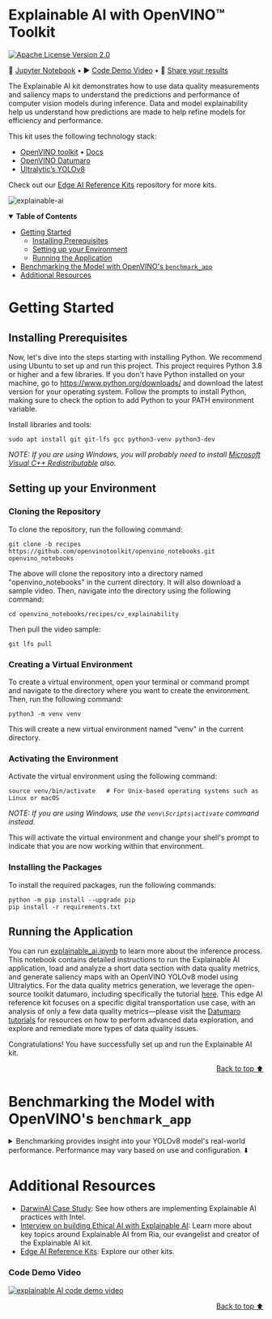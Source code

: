 # Explainable AI with OpenVINO™ Toolkit

[![Apache License Version 2.0](https://img.shields.io/badge/license-Apache_2.0-green.svg)](https://github.com/openvinotoolkit/openvino_notebooks/blob/main/LICENSE)

📔 [Jupyter Notebook](explainable_ai.ipynb) • ▶️ [Code Demo Video](https://www.youtube.com/watch?v=InXb2wLCsJE) • 👥 [Share your results](https://github.com/openvinotoolkit/openvino_notebooks/discussions)


The Explainable AI kit demonstrates how to use data quality measurements and saliency maps to understand the predictions and performance of computer vision models during inference. Data and model explainability help us understand how predictions are made to help refine models for efficiency and performance.

This kit uses the following technology stack:
- [OpenVINO toolkit](https://www.intel.com/content/www/us/en/developer/tools/openvino-toolkit/overview.html) • [Docs](https://docs.openvino.ai/)
- [OpenVINO Datumaro](https://docs.openvino.ai/2023.3/datumaro_documentation.html)
- [Ultralytic’s YOLOv8](https://github.com/ultralytics/ultralytics)


Check out our [Edge AI Reference Kits](/recipes) repository for more kits.

![explainable-ai](https://github.com/openvinotoolkit/openvino_notebooks/assets/138901786/14958589-433b-4617-b3ea-e2307fe6cb53)

<details open><summary><b>Table of Contents</b></summary>
  
- [Getting Started](#getting-started)
  - [Installing Prerequisites](#installing-prerequisites)
  - [Setting up your Environment](#setting-up-your-environment)
  - [Running the Application](#running-the-application)
- [Benchmarking the Model with OpenVINO's `benchmark_app`](#benchmarking-the-model-with-openvinos-benchmark_app)
- [Additional Resources](#additional-resources)

</details>

# Getting Started

## Installing Prerequisites

Now, let's dive into the steps starting with installing Python. We recommend using Ubuntu to set up and run this project. This project requires Python 3.8 or higher and a few libraries. If you don't have Python installed on your machine, go to https://www.python.org/downloads/ and download the latest version for your operating system. Follow the prompts to install Python, making sure to check the option to add Python to your PATH environment variable.

Install libraries and tools:

```shell
sudo apt install git git-lfs gcc python3-venv python3-dev
```

_NOTE: If you are using Windows, you will probably need to install [Microsoft Visual C++ Redistributable](https://aka.ms/vs/16/release/vc_redist.x64.exe) also._

## Setting up your Environment

### Cloning the Repository

To clone the repository, run the following command:

```shell
git clone -b recipes https://github.com/openvinotoolkit/openvino_notebooks.git openvino_notebooks
```

The above will clone the repository into a directory named "openvino_notebooks" in the current directory. It will also download a sample video. Then, navigate into the directory using the following command:

```shell
cd openvino_notebooks/recipes/cv_explainability
```

Then pull the video sample:

```shell
git lfs pull
```

### Creating a Virtual Environment

To create a virtual environment, open your terminal or command prompt and navigate to the directory where you want to create the environment. Then, run the following command:

```shell
python3 -m venv venv
```
This will create a new virtual environment named "venv" in the current directory.

### Activating the Environment

Activate the virtual environment using the following command:

```shell
source venv/bin/activate   # For Unix-based operating systems such as Linux or macOS
```

_NOTE: If you are using Windows, use the `venv\Scripts\activate` command instead._

This will activate the virtual environment and change your shell's prompt to indicate that you are now working within that environment.

### Installing the Packages

To install the required packages, run the following commands:

```shell
python -m pip install --upgrade pip 
pip install -r requirements.txt
```

## Running the Application

You can run [explainable_ai.ipynb](explainable_ai.ipynb) to learn more about the inference process. This notebook contains detailed instructions to run the Explainable AI application, load and analyze a short data section with data quality metrics, and generate saliency maps with an OpenVINO YOLOv8 model using Ultralytics. For the data quality metrics generation, we leverage the open-source toolkit datumaro, including specifically the tutorial [here](https://github.com/openvinotoolkit/datumaro/blob/develop/notebooks/11_validate.ipynb). This edge AI reference kit focuses on a specific digital transportation use case, with an analysis of only a few data quality metrics—please visit the [Datumaro tutorials](https://github.com/openvinotoolkit/datumaro/tree/develop/notebooks) for resources on how to perform advanced data exploration, and explore and remediate more types of data quality issues.

Congratulations! You have successfully set up and run the Explainable AI kit.

<p align="right"><a href="#explainable-ai-with-openvino-toolkit">Back to top ⬆️ </a></p>

# Benchmarking the Model with OpenVINO's `benchmark_app`

<details>
<summary>Benchmarking provides insight into your YOLOv8 model's real-world performance. Performance may vary based on use and configuration. ⬇️</summary>

### Benchmark Results 

![YOLOv8m Benchmark Results](https://github.com/openvinotoolkit/openvino_notebooks/assets/109281183/2d59819e-61b7-4995-bdf3-a6d1090afdd4)
![](https://github.com/openvinotoolkit/openvino_notebooks/assets/109281183/bed6fc01-f0d4-4f8e-af6a-703182947232)

Benchmarking was performed on an Intel® Xeon® Platinum 8480+ (1 socket, 56 cores) running Ubuntu 22.04.2 LTS. The tests utilized the YOLOv8m model with OpenVINO 2023.0. For complete configuration, please check the Appendix section.

### Running the Benchmark

Use the following command to run the benchmark:

```shell
!benchmark_app -m $int8_model_det_path -d $device -hint latency -t 30
```
Replace `int8_model_det_path` with the path to your INT8 model and $device with the specific device you're using (CPU, GPU, etc.). This command performs inference on the model for 30 seconds. Run `benchmark_app --help` for additional command-line options.

### Appendix

Platform Configurations for Performance Benchmarks for YOLOv8m Model

| Type Device | | CPU | | | GPU | |
| :---: | :---: | :---: | :---: | :---: | :---: | :---: |
| System Board | Intel Corporation<br>D50DNP1SBB | AAEON<br>UPN-ADLN01 V1.0<br>220950173 | Intel® Client Systems<br>NUC12SNKi72 | Intel Corporation<br>M50CYP2SBSTD | Intel® Client Systems<br>NUC12SNKi72 | Intel® Client Systems<br>NUC12SNKi72 |
| CPU | Intel(R) Xeon(R) <br>Platinum 8480+ | Intel® Core™ <br>i3-N305 @ 3.80 GHz | 12th Gen Intel® Core™ <br>i7-12700H @ 2.30 GHz | Intel(R) Xeon(R) <br>Gold 6348 CPU @ 2.60GHz | 12th Gen Intel® Core™ <br>i7-12700H @ 2.30 GHz | 12th Gen Intel® Core™ <br>i7-12700H @ 2.30 GHz |
| Sockets / Physical cores | 1 /  56 <br>(112 Threads) | 1 / 8 <br>(8 Threads) | 1 /14 <br>(20 Threads) | 2 / 28 <br>(56 Threads) | 1 /14 <br>(20 Threads) | 1 /14 <br>(20 Threads) |
| HyperThreading / Turbo Setting | Enabled / On | Disabled | Enabled / On | Enabled / On | Enabled / On | Enabled / On |
| Memory | 512 GB DDR4 <br>@ 4800 MHz | 16GB DDR5 <br>@4800 MHz | 64 GB DDR4 <br>@ 3200 MHz | 256 GB DDR4 <br>@ 3200 MHz | 64 GB DDR4 <br>@ 3200 MHz | 64 GB DDR4 <br>@ 3200 MHz |
| OS | Ubuntu 22.04.2 LTS | Ubuntu 22.04.2 LTS | Windows 11 <br>Enterprise v22H2 | Ubuntu 22.04.2 LTS | Windows 11 <br>Enterprise v22H2 | Windows 11 <br>Enterprise v22H2 |
| Kernel | 5.15.0-72-generic | 5.15.0-1028-intel-iotg | 22621.1702 | 5.15.0-57-generic | 22621.1702 | 22621.1702 |
| Software | OpenVINO 2023.0 | OpenVINO 2023.0 | OpenVINO 2023.0 | OpenVINO 2023.0 | OpenVINO 2023.0 | OpenVINO 2023.0 |
| BIOS | Intel Corp. <br>SE5C7411.86B.9525<br>.D13.2302071333 | American Megatrends <br>International, <br>LLC. UNADAM10 | Intel Corp. <br>SNADL357.0053<br>.2022.1102.1218 | Intel Corp. <br>SE5C620.86B.01<br>.01.0007.2210270543 | Intel Corp. <br>SNADL357.0053<br>.2022.1102.1218 | Intel Corp. <br>SNADL357.0053<br>.2022.1102.1218 |
| BIOS Release Date | 02/07/2023 | 12/15/2022 | 11/02/2022 | 10/27/2022 | 11/02/2022 | 11/02/2022 |
| GPU | N/A | N/A | 1x Intel® Arc A770™ <br>16GB, 512 EU | 1x Intel® Iris® <br>Xe Graphics | 1x Intel® Data Center <br>GPU Flex 170 | 1x Intel® Arc A770™ <br>16GB, 512 EU | 1x Intel® Iris® <br>Xe Graphics |
| Workload: <br>Codec, <br>resolution, <br>frame rate<br> Model, size (HxW), BS | Yolov8m Model<br>– input size [640, 640], batch 1<br> FP16 \| int8 | Yolov8m Model<br>– input size [640, 640], batch 1<br> FP16 \| int8 | Yolov8m Model<br>– input size [640, 640], batch 1<br> FP16 \| int8 | Yolov8m Model<br>– input size [640, 640], batch 1<br> FP16 \| int8 | Yolov8m Model<br>– input size [640, 640], batch 1<br> FP16 \| int8 |  Yolov8m Model<br>– input size [640, 640], batch 1<br> FP16 \| int8 | Yolov8m Model<br>– input size [640, 640], batch 1<br> FP16 \| int8 |
| TDP | 350W | 15W | 45W | 235W | 45W | 45W |
| Benchmark Date | May 31, 2023 | May 29, 2023 | June 15, 2023 | May 29, 2023 | June 15, 2023 | May 29, 2023 
| Benchmarked by | Intel Corporation | Intel Corporation | Intel Corporation | Intel Corporation | Intel Corporation | Intel Corporation |

<p align="right"><a href="#explainable-ai-with-openvino-toolkit">Back to top ⬆️ </a></p>

</details>

# Additional Resources
- [DarwinAI Case Study](https://www.intel.com/content/www/us/en/internet-of-things/ai-in-production/partners/documents/darwinai-delivers-explainable-ai-case-study.html): See how others are implementing Explainable AI practices with Intel.
- [Interview on building Ethical AI with Explainable AI](https://www.youtube.com/watch?v=wWjlWpI4EIE): Learn more about key topics around Explainable AI from Ria, our evangelist ​and creator of the Explainable AI kit.
- [Edge AI Reference Kits​](/recipes): Explore our other kits.

### Code Demo Video
[![explainable AI code demo video](https://img.youtube.com/vi/InXb2wLCsJE/0.jpg)](https://www.youtube.com/watch?v=InXb2wLCsJE)

<p align="right"><a href="#explainable-ai-with-openvino-toolkit">Back to top ⬆️ </a></p>
